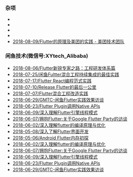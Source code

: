 ### 杂项
* []()  
* []()  
* []()  
* []()  
* [2018-08-09/Flutter的原理及美团的实践 - 美团技术团队](https://mp.weixin.qq.com/s/cJjKZCqc8UuzvEtxK1BJCw)  

### 闲鱼技术(微信号:XYtech_Alibaba)

* [2018-08-06/Flutter新锐专家之路：工程研发体系篇](https://mp.weixin.qq.com/s/YMnzLGrUdjd1PFlkZdFMqQ)
* [2018-07-25/闲鱼Fultter混合工程持续集成的最佳实践](https://mp.weixin.qq.com/s/5opwrgVr48e0YDYtEWFXZQ)
* [2018-07-17/Flutter React编程范式实践](https://mp.weixin.qq.com/s/GRHvM0BHe2D9Qwb_nW0New)
* [2018-07-10/Release Flutter的最后一公里](https://mp.weixin.qq.com/s/xV-FGR9o2ODLFJFq4YwnKg)
* [2018-07-07/Flutter混合工程改造实践](https://mp.weixin.qq.com/s/Q1z6Mal2pZbequxk5I5UYA)
* [2018-06-29/GMTC-闲鱼Flutter实践效果访谈](https://mp.weixin.qq.com/s/kCa9qVBkvYRSAGmxyInIPQ)
* [2018-06-23/Flutter Plugin调用Native APIs](https://mp.weixin.qq.com/s/WORru3f5rfABFMoxQ_2nYw)
* [2018-06-09/深入理解Flutter引擎线程模式](https://mp.weixin.qq.com/s/hZ5PUvPpMlEYBAJggGnJsw)
* [2018-06-07/拥抱Flutter:关于Google Flutter Party的访谈](https://mp.weixin.qq.com/s/1aBxO__chArIfRs-c28Ljw)
* [2018-06-02/深入理解flutter的编译原理与优化](https://mp.weixin.qq.com/s/vlHt8jxbdzBqJZDobpsFVw)
* [2018-05-08/深入了解Flutter界面开发](https://mp.weixin.qq.com/s/z2r2OmnY7r7dQrkO8ndkFQ)  
* [2018-05-06/Android Flutter内存初探](https://mp.weixin.qq.com/s/efKCpCtvvHDHUiAsizobBQ)  
* [2018-06-02/深入理解flutter的编译原理与优化](https://mp.weixin.qq.com/s/vlHt8jxbdzBqJZDobpsFVw)  
* [2018-06-07/拥抱Flutter:关于Google Flutter Party的访谈](https://mp.weixin.qq.com/s/1aBxO__chArIfRs-c28Ljw)  
* [2018-06-09/深入理解Flutter引擎线程模式](https://mp.weixin.qq.com/s/hZ5PUvPpMlEYBAJggGnJsw)  
* [2018-06-23/Flutter Plugin调用Native APIs](https://mp.weixin.qq.com/s/WORru3f5rfABFMoxQ_2nYw)  
* [2018-06-29/GMTC-闲鱼Flutter实践效果访谈](https://mp.weixin.qq.com/s/kCa9qVBkvYRSAGmxyInIPQ)  